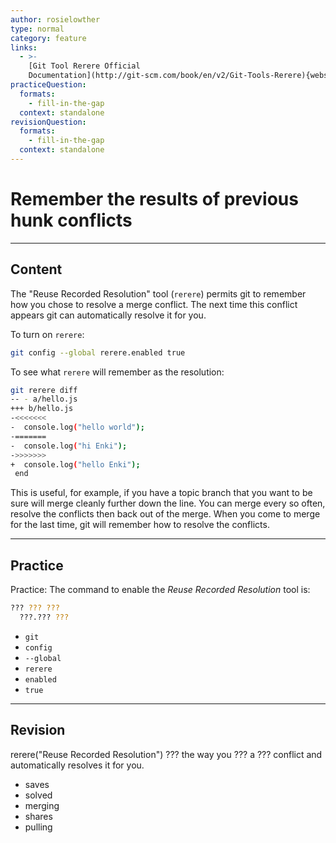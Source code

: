 ```yaml
---
author: rosielowther
type: normal
category: feature
links:
  - >-
    [Git Tool Rerere Official
    Documentation](http://git-scm.com/book/en/v2/Git-Tools-Rerere){website}
practiceQuestion:
  formats:
    - fill-in-the-gap
  context: standalone
revisionQuestion:
  formats:
    - fill-in-the-gap
  context: standalone
---
```


# Remember the results of previous hunk conflicts


---

## Content

The "Reuse Recorded Resolution" tool (`rerere`) permits git to remember how you chose to resolve a merge conflict. The next time this conflict appears git can automatically resolve it for you.

To turn on `rerere`:

```bash
git config --global rerere.enabled true
```

To see what `rerere` will remember as the resolution:

```bash
git rerere diff
-- - a/hello.js
+++ b/hello.js
-<<<<<<<
-  console.log("hello world");
-=======
-  console.log("hi Enki");
->>>>>>>
+  console.log("hello Enki");
 end
```

This is useful, for example, if you have a topic branch that you want to be sure will merge cleanly further down the line. You can merge every so often, resolve the conflicts then back out of the merge. When you come to merge for the last time, git will remember how to resolve the conflicts.


---

## Practice

Practice: The command to enable the *Reuse Recorded Resolution* tool is:

```bash
??? ??? ???
  ???.??? ???
```

- `git`
- `config`
- `--global`
- `rerere`
- `enabled`
- `true`


---

## Revision

rerere("Reuse Recorded Resolution") ??? the way you ??? a ??? conflict and automatically resolves it for you.

- saves
- solved
- merging
- shares
- pulling
